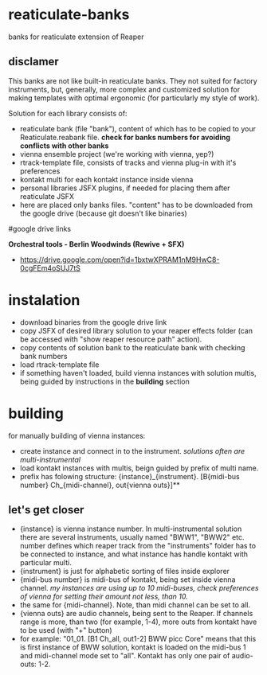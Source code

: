 # reaticulate-banks
banks for reaticulate extension of Reaper

## disclamer
This banks are not like built-in reaticulate banks. They not suited for factory instruments, but, generally, more complex and customized solution for making templates with optimal ergonomic (for particularly my style of work).

Solution for each library consists of:
- reaticulate bank (file "bank"), content of which has to be copied to your Reaticulate.reabank file. **check for banks numbers for avoiding conflicts with other banks**
- vienna ensemble project (we're working with vienna, yep?)
- rtrack-template file, consists of tracks and vienna plug-in with it's preferences
- kontakt multi for each kontakt instance inside vienna
- personal libraries JSFX plugins, if needed for placing them after reaticulate JSFX
- here are placed only banks files. "content" has to be downloaded from the google drive (because git doesn't like binaries)

#google drive links

**Orchestral tools - Berlin Woodwinds (Rewive + SFX)**
- https://drive.google.com/open?id=1bxtwXPRAM1nM9HwC8-0cgFEm4oSUJ7tS

# instalation
- download binaries from the google drive link
- copy JSFX of desired library solution to your reaper effects folder (can be accessed with "show reaper resource path" action).
- copy contents of solution bank to the reaticulate bank with checking bank numbers
- load rtrack-template file
- if something haven't loaded, build vienna instances with solution multis, being guided by instructions in the **building** section

# building
for manually building of vienna instances:
- create instance and connect in to the instrument. *solutions often are multi-instrumental*
- load kontakt instances with multis, beign guided by prefix of multi name. 
- prefix has folowing structure: \{instance}\_\{instrument\}. \[B\{midi-bus number\} Ch\_\{midi-channel\}, out\{vienna outs\}\]**
## let's get closer
- \{instance} is vienna instance number. In multi-instrumental solution there are several instruments, usually named "BWW1", "BWW2" etc. number defines which reaper track from the "instruments" folder has to be connected to instance, and what instance has handle kontakt with particular multi.
- \{instrument\} is just for alphabetic sorting of files inside explorer
- \{midi-bus number\} is midi-bus of kontakt, being set inside vienna channel. *my instances are using up to 10 midi-buses, check preferences of vienna for setting their amount not less, than 10.*
- the same for \{midi-channel\}. Note, than midi channel can be set to all.
- \{vienna outs\} are audio channels, being sent to the Reaper. If channels range is more, than two (for example, 1-4), more outs from kontakt have to be used (with "+" button)
- for example: "01\_01. \[B1 Ch_all, out1-2\] BWW picc Core" means that this is first instance of BWW solution, kontakt is loaded on the midi-bus 1 and midi-channel mode set to "all". Kontakt has only one pair of audio-outs: 1-2.